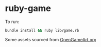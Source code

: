 # ruby-game

To run:

```sh
bundle install && ruby lib/game.rb
```

Some assets sourced from [OpenGameArt.org](https://opengameart.org/content/space-shooter-art)
